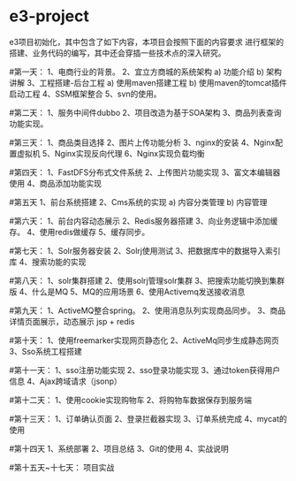 # e3-project
e3项目初始化，其中包含了如下内容，本项目会按照下面的内容要求
进行框架的搭建、业务代码的编写，其中还会穿插一些技术点的深入研究。

#第一天：
1、电商行业的背景。
2、宜立方商城的系统架构
a)	功能介绍
b)	架构讲解
3、工程搭建-后台工程
a)	使用maven搭建工程
b)	使用maven的tomcat插件启动工程
4、SSM框架整合
5、svn的使用。

#第二天：
1、服务中间件dubbo
2、项目改造为基于SOA架构
3、商品列表查询功能实现。

#第三天：
1、商品类目选择
2、图片上传功能分析
3、nginx的安装
4、Nginx配置虚拟机
5、Nginx实现反向代理
6、Nginx实现负载均衡

#第四天：
1、FastDFS分布式文件系统
2、上传图片功能实现
3、富文本编辑器使用
4、商品添加功能实现

#第五天
1、前台系统搭建
2、Cms系统的实现
a)	内容分类管理
b)	内容管理

#第六天：
1、前台内容动态展示
2、Redis服务器搭建
3、向业务逻辑中添加缓存。
4、使用redis做缓存
5、缓存同步。

#第七天：
1、Solr服务器安装
2、Solrj使用测试
3、把数据库中的数据导入索引库
4、搜索功能的实现

#第八天：
1、solr集群搭建
2、使用solrj管理solr集群
3、把搜索功能切换到集群版
4、什么是MQ
5、MQ的应用场景
6、使用Activemq发送接收消息

#第九天：
1、ActiveMQ整合spring。
2、使用消息队列实现商品同步。
3、商品详情页面展示，动态展示 jsp + redis

#第十天：
1、使用freemarker实现网页静态化
2、ActiveMq同步生成静态网页
3、Sso系统工程搭建

#第十一天：
1、sso注册功能实现
2、sso登录功能实现
3、通过token获得用户信息
4、Ajax跨域请求（jsonp）

#第十二天：
1、使用cookie实现购物车
2、将购物车数据保存到服务端

#第十三天：
1、订单确认页面
2、登录拦截器实现
3、订单系统完成
4、mycat的使用

#第十四天
1、系统部署
2、项目总结
3、Git的使用
4、实战说明

#第十五天~十七天：
项目实战

